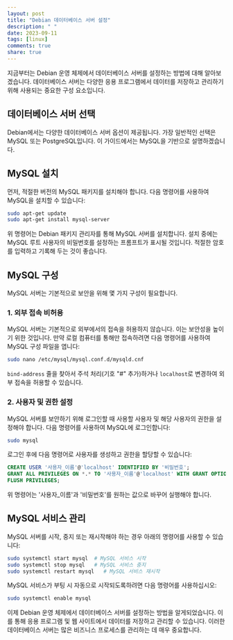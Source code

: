 ```yaml
---
layout: post
title: "Debian 데이터베이스 서버 설정"
description: " "
date: 2023-09-11
tags: [linux]
comments: true
share: true
---
```


지금부터는 Debian 운영 체제에서 데이터베이스 서버를 설정하는 방법에 대해 알아보겠습니다. 데이터베이스 서버는 다양한 응용 프로그램에서 데이터를 저장하고 관리하기 위해 사용되는 중요한 구성 요소입니다. 

## 데이터베이스 서버 선택

Debian에서는 다양한 데이터베이스 서버 옵션이 제공됩니다. 가장 일반적인 선택은 MySQL 또는 PostgreSQL입니다. 이 가이드에서는 MySQL을 기반으로 설명하겠습니다. 

## MySQL 설치

먼저, 적절한 버전의 MySQL 패키지를 설치해야 합니다. 다음 명령어를 사용하여 MySQL을 설치할 수 있습니다:

```bash
sudo apt-get update
sudo apt-get install mysql-server
```

위 명령어는 Debian 패키지 관리자를 통해 MySQL 서버를 설치합니다. 설치 중에는 MySQL 루트 사용자의 비밀번호를 설정하는 프롬프트가 표시될 것입니다. 적절한 암호를 입력하고 기록해 두는 것이 좋습니다.

## MySQL 구성

MySQL 서버는 기본적으로 보안을 위해 몇 가지 구성이 필요합니다. 

### 1. 외부 접속 비허용

MySQL 서버는 기본적으로 외부에서의 접속을 허용하지 않습니다. 이는 보안성을 높이기 위한 것입니다. 만약 로컬 컴퓨터를 통해만 접속하려면 다음 명령어를 사용하여 MySQL 구성 파일을 엽니다:

```bash
sudo nano /etc/mysql/mysql.conf.d/mysqld.cnf
```

`bind-address` 줄을 찾아서 주석 처리(기호 "#" 추가)하거나 `localhost`로 변경하여 외부 접속을 허용할 수 있습니다.

### 2. 사용자 및 권한 설정

MySQL 서버를 보안하기 위해 로그인할 때 사용할 사용자 및 해당 사용자의 권한을 설정해야 합니다. 다음 명령어를 사용하여 MySQL에 로그인합니다:

```bash
sudo mysql
```

로그인 후에 다음 명령어로 사용자를 생성하고 권한을 할당할 수 있습니다:

```sql
CREATE USER '사용자_이름'@'localhost' IDENTIFIED BY '비밀번호';
GRANT ALL PRIVILEGES ON *.* TO '사용자_이름'@'localhost' WITH GRANT OPTION;
FLUSH PRIVILEGES;
```

위 명령어는 '사용자_이름'과 '비밀번호'를 원하는 값으로 바꾸어 실행해야 합니다.

## MySQL 서비스 관리

MySQL 서버를 시작, 중지 또는 재시작해야 하는 경우 아래의 명령어를 사용할 수 있습니다:

```bash
sudo systemctl start mysql  # MySQL 서비스 시작
sudo systemctl stop mysql   # MySQL 서비스 중지
sudo systemctl restart mysql   # MySQL 서비스 재시작
``` 

MySQL 서비스가 부팅 시 자동으로 시작되도록하려면 다음 명령어를 사용하십시오:

```bash
sudo systemctl enable mysql
```

이제 Debian 운영 체제에서 데이터베이스 서버를 설정하는 방법을 알게되었습니다. 이를 통해 응용 프로그램 및 웹 사이트에서 데이터를 저장하고 관리할 수 있습니다. 이러한 데이터베이스 서버는 많은 비즈니스 프로세스를 관리하는 데 매우 중요합니다.